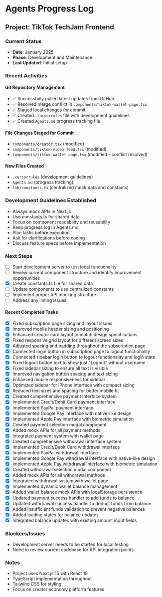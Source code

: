 # Agents Progress Log

## Project: TikTok TechJam Frontend

### Current Status
- **Date**: January 2025
- **Phase**: Development and Maintenance
- **Last Updated**: Initial setup

### Recent Activities

#### Git Repository Management
- ✅ Successfully pulled latest updates from GitHub
- ✅ Resolved merge conflict in `components/tiktok-wallet-page.tsx`
- ✅ Staged local changes for commit
- ✅ Created `.cursorrules` file with development guidelines
- ✅ Created `Agents.md` progress tracking file

#### File Changes Staged for Commit
- `components/creator.tsx` (modified)
- `components/tiktok-video-feed.tsx` (modified)
- `components/tiktok-wallet-page.tsx` (modified - conflict resolved)

#### New Files Created
- `.cursorrules` (development guidelines)
- `Agents.md` (progress tracking)
- `lib/constants.ts` (centralized mock data and constants)

### Development Guidelines Established
- Always mock APIs in Next.js
- Use constants.ts for shared data
- Focus on component readability and reusability
- Keep progress log in Agents.md
- Plan tasks before execution
- Ask for clarifications before coding
- Discuss feature specs before implementation

### Next Steps
- [ ] Start development server to test local functionality
- [ ] Review current component structure and identify improvement opportunities
- [x] Create constants.ts file for shared data
- [ ] Update components to use centralized constants
- [ ] Implement proper API mocking structure
- [ ] Address any linting issues

#### Recent Completed Tasks
- [x] Fixed subscription page sizing and layout issues
- [x] Improved mobile header sizing and positioning
- [x] Enhanced creator card layout to match design specifications
- [x] Fixed responsive grid layout for different screen sizes
- [x] Adjusted spacing and padding throughout the subscription page
- [x] Connected login button in subscription page to logout functionality
- [x] Connected sidebar login button to logout functionality and login state
- [x] Fixed logout button text to show just "Logout" without username
- [x] Fixed sidebar sizing to ensure all text is visible
- [x] Improved navigation button spacing and text sizing
- [x] Enhanced mobile responsiveness for sidebar
- [x] Optimized sidebar for iPhone interface with compact sizing
- [x] Reduced text sizes and spacing for better mobile fit
- [x] Created comprehensive payment interface system
- [x] Implemented Credit/Debit Card payment interface
- [x] Implemented PayPal payment interface
- [x] Implemented Google Pay interface with native-like design
- [x] Implemented Apple Pay interface with biometric simulation
- [x] Created payment selection modal component
- [x] Added mock APIs for all payment methods
- [x] Integrated payment system with wallet page
- [x] Created comprehensive withdrawal interface system
- [x] Implemented Credit/Debit Card withdrawal interface
- [x] Implemented PayPal withdrawal interface
- [x] Implemented Google Pay withdrawal interface with native-like design
- [x] Implemented Apple Pay withdrawal interface with biometric simulation
- [x] Created withdrawal selection modal component
- [x] Added mock APIs for all withdrawal methods
- [x] Integrated withdrawal system with wallet page
- [x] Implemented dynamic wallet balance management
- [x] Added wallet balance mock APIs with localStorage persistence
- [x] Updated payment success handler to add funds to balance
- [x] Updated withdrawal success handler to deduct funds from balance
- [x] Added insufficient funds validation to prevent negative balances
- [x] Added loading states for balance updates
- [x] Integrated balance updates with existing amount input fields

### Blockers/Issues
- Development server needs to be started for local testing
- Need to review current codebase for API integration points

### Notes
- Project uses Next.js 15 with React 19
- TypeScript implementation throughout
- Tailwind CSS for styling
- Focus on creator economy platform features
